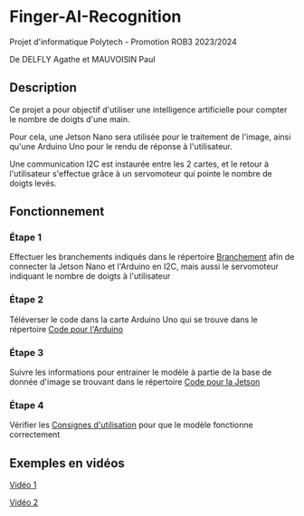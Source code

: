 # Finger-AI-Recognition

Projet d'informatique Polytech - Promotion ROB3 2023/2024

De DELFLY Agathe et MAUVOISIN Paul

## Description

Ce projet a pour objectif d'utiliser une intelligence artificielle pour compter le nombre de doigts d'une main.

Pour cela, une Jetson Nano sera utilisée pour le traitement de l'image, ainsi qu'une Arduino Uno pour le rendu de réponse à l'utilisateur.

Une communication I2C est instaurée entre les 2 cartes, et le retour à l'utilisateur s'effectue grâce à un servomoteur qui pointe le nombre de doigts levés.

## Fonctionnement

### Étape 1

Effectuer les branchements indiqués dans le répertoire [Branchement](https://github.com/Poblit0/Finger-AI-Recognition/tree/main/Branchement) afin de connecter la Jetson Nano et l'Arduino en I2C, mais aussi le servomoteur indiquant le nombre de doigts à l'utilisateur

### Étape 2

Téléverser le code dans la carte Arduino Uno qui se trouve dans le répertoire [Code pour l'Arduino](https://github.com/Poblit0/Finger-AI-Recognition/tree/main/Code%20pour%20l'Arduino)

### Étape 3

Suivre les informations pour entrainer le modèle à partie de la base de donnée d'image se trouvant dans le répertoire [Code pour la Jetson](https://github.com/Poblit0/Finger-AI-Recognition/tree/main/Code%20pour%20la%20Jetson)

### Étape 4

Vérifier les [Consignes d'utilisation](https://github.com/Poblit0/Finger-AI-Recognition/tree/main/Consignes%20d'utilisation) pour que le modèle fonctionne correctement

## Exemples en vidéos

[Vidéo 1](https://www.youtube.com/watch?v=VAIAfe5Fwp8)

[Vidéo 2](https://www.youtube.com/watch?v=-IWsQAP7-Uw)
